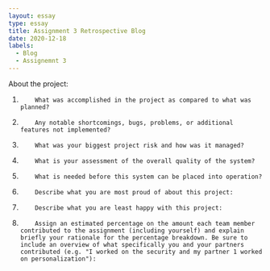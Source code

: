 ```yaml
---
layout: essay
type: essay
title: Assignment 3 Retrospective Blog
date: 2020-12-18
labels:
  - Blog
  - Assignemnt 3
---
```


About the project:

1.         What was accomplished in the project as compared to what was planned?

 

2.         Any notable shortcomings, bugs, problems, or additional features not implemented?

 

3.         What was your biggest project risk and how was it managed?

 

4.         What is your assessment of the overall quality of the system?

 

5.         What is needed before this system can be placed into operation?

 

6.         Describe what you are most proud of about this project:

 

7.         Describe what you are least happy with this project:

 

8.         Assign an estimated percentage on the amount each team member contributed to the assignment (including yourself) and explain briefly your rationale for the percentage breakdown. Be sure to include an overview of what specifically you and your partners contributed (e.g. "I worked on the security and my partner 1 worked on personalization"):
